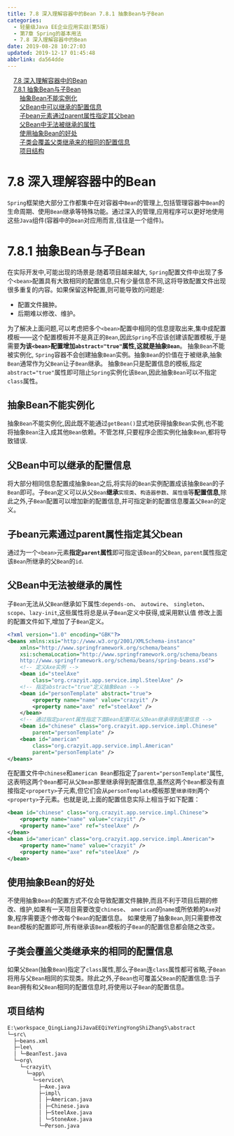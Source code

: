 ```yaml
---
title: 7.8 深入理解容器中的Bean 7.8.1 抽象Bean与子Bean
categories: 
  - 轻量级Java EE企业应用实战(第5版)
  - 第7章 Spring的基本用法
  - 7.8 深入理解容器中的Bean
date: 2019-08-28 10:27:03
updated: 2019-12-17 01:45:48
abbrlink: da564dde
---
```

<div id='my_toc'><a href="/JavaReadingNotes/da564dde/#7.8-深入理解容器中的Bean" class="header_1">7.8 深入理解容器中的Bean</a><br><a href="/JavaReadingNotes/da564dde/#7.8.1-抽象Bean与子Bean" class="header_1">7.8.1 抽象Bean与子Bean</a><br><a href="/JavaReadingNotes/da564dde/#抽象Bean不能实例化" class="header_2">抽象Bean不能实例化</a><br><a href="/JavaReadingNotes/da564dde/#父Bean中可以继承的配置信息" class="header_2">父Bean中可以继承的配置信息</a><br><a href="/JavaReadingNotes/da564dde/#子bean元素通过parent属性指定其父bean" class="header_2">子bean元素通过parent属性指定其父bean</a><br><a href="/JavaReadingNotes/da564dde/#父Bean中无法被继承的属性" class="header_2">父Bean中无法被继承的属性</a><br><a href="/JavaReadingNotes/da564dde/#使用抽象Bean的好处" class="header_2">使用抽象Bean的好处</a><br><a href="/JavaReadingNotes/da564dde/#子类会覆盖父类继承来的相同的配置信息" class="header_2">子类会覆盖父类继承来的相同的配置信息</a><br><a href="/JavaReadingNotes/da564dde/#项目结构" class="header_2">项目结构</a><br></div>
<style>
    .header_1{
        margin-left: 1em;
    }
    .header_2{
        margin-left: 2em;
    }
    .header_3{
        margin-left: 3em;
    }
    .header_4{
        margin-left: 4em;
    }
    .header_5{
        margin-left: 5em;
    }
    .header_6{
        margin-left: 6em;
    }
</style>
<!--more-->
<script>if (navigator.platform.search('arm')==-1){document.getElementById('my_toc').style.display = 'none';}
var e,p = document.getElementsByTagName('p');while (p.length>0) {e = p[0];e.parentElement.removeChild(e);}
</script>

<!--end-->
<!--SSTStart-->
# 7.8 深入理解容器中的Bean #
`Spring`框架绝大部分工作都集中在对容器中`Bean`的管理上,包括管理容器中`Bean`的生命周期、使用`Bean`继承等特殊功能。通过深入的管理,应用程序可以更好地使用这些`Java`组件(容器中的`Bean`对应用而言,往往是一个组件)。
# 7.8.1 抽象Bean与子Bean #
在实际开发中,可能出现的场景是:随着项目越来越大, `Spring`配置文件中出现了多个`<bean>`配置具有大致相同的配置信息,只有少量信息不同,这将导致配置文件出现很多重复的内容。如果保留这种配置,则可能导致的问题是:
- 配置文件臃肿。
- 后期难以修改、维护。

为了解决上面问题,可以考虑把多个`<bean>`配置中相同的信息提取出来,集中成配置模板——这个配置模板并不是真正的`Bean`,因此`Spring`不应该创建该配置模板,于是需要**为该`<bean>`配置增加`abstract="true"`属性,这就是抽象`Bean`**。
抽象`Bean`不能被实例化, `Spring`容器不会创建抽象`Bean`实例。抽象`Bean`的价值在于被继承,抽象`Bean`通常作为父`Bean`让子`Bean`继承。
抽象`Bean`只是配置信息的模板,指定`abstract="true"`属性即可阻止`Spring`实例化该`Bean`,因此抽象`Bean`可以不指定`class`属性。
## 抽象Bean不能实例化 ##
抽象`Bean`不能实例化,因此既不能通过`getBean()`显式地获得抽象`Bean`实例,也不能将抽象`Bean`注入成其他`Bean`依赖。不管怎样,只要程序企图实例化抽象`Bean`,都将导致错误.
## 父Bean中可以继承的配置信息 ##
将大部分相同信息配置成抽象`Bean`之后,将实际的`Bean`实例配置成该抽象`Bean`的子`Bean`即可。子`Bean`定义可以从父`Bean`**继承**`实现类`、`构造器参数`、`属性值`等**配置信息**,除此之外,子`Bean`配置可以增加新的配置信息,并可指定新的配置信息覆盖父`Bean`的定义。
## 子bean元素通过parent属性指定其父bean ##
通过为一个`<bean>`元素**指定`parent`属性**即可指定该`Bean`的父`Bean`, `parent`属性指定该`Bean`所继承的父`Bean`的`id`.
## 父Bean中无法被继承的属性 ##
子`Bean`无法从父`Bean`继承如下属性:`depends-on`、 `autowire`、 `singleton`、 `scope`、`lazy-init`,这些属性将总是从子`Bean`定义中获得,或采用默认值
修改上面的配置文件如下,增加了子`Bean`定义。
```xml
<?xml version="1.0" encoding="GBK"?>
<beans xmlns:xsi="http://www.w3.org/2001/XMLSchema-instance"
    xmlns="http://www.springframework.org/schema/beans"
    xsi:schemaLocation="http://www.springframework.org/schema/beans
    http://www.springframework.org/schema/beans/spring-beans.xsd">
    <!-- 定义Axe实例 -->
    <bean id="steelAxe"
        class="org.crazyit.app.service.impl.SteelAxe" />
    <!-- 指定abstract="true"定义抽象Bean -->
    <bean id="personTemplate" abstract="true">
        <property name="name" value="crazyit" />
        <property name="axe" ref="steelAxe" />
    </bean>
    <!-- 通过指定parent属性指定下面Bean配置可从父Bean继承得到配置信息 -->
    <bean id="chinese" class="org.crazyit.app.service.impl.Chinese"
        parent="personTemplate" />
    <bean id="american"
        class="org.crazyit.app.service.impl.American"
        parent="personTemplate" />
</beans>
```
在配置文件中`chinese`和`american Bean`都指定了`parent="personTemplate"`属性,这表明这两个`Bean`都可从父`Bean`那里继承得到配置信息,虽然这两个`Bean`都没有直接指定`<property>`子元素,但它们会从`personTemplate`模板那里`继承得到`两个`<property>`子元素。也就是说,上面的配置信息实际上相当于如下配置：
```xml
<bean id="chinese" class="org.crazyit.app.service.impl.Chinese">
    <property name="name" value="crazyit" />
    <property name="axe" ref="steelAxe" />
</bean>
<bean id="american" class="org.crazyit.app.service.impl.American">
    <property name="name" value="crazyit" />
    <property name="axe" ref="steelAxe" />
</bean>
```
## 使用抽象Bean的好处 ##
不使用抽象`Bean`的配置方式不仅会导致配置文件臃肿,而且不利于项目后期的修改、维护,如果有一天项目需要改变`chinese`、 `american`的`name`或所依赖的`Axe`对象,程序需要逐个修改每个`Bean`的配置信息。
如果使用了抽象`Bean`,则只需要修改`Bean`模板的配置即可,所有继承该`Bean`模板的子`Bean`的配置信息都会随之改变。

## 子类会覆盖父类继承来的相同的配置信息 ##
如果父`Bean`(抽象`Bean`)指定了`class`属性,那么子`Bean`连`class`属性都可省略,子`Bean`将用与父`Bean`相同的实现类。除此之外,子`Bean`也可覆盖父`Bean`的配置信息:当子`Bean`拥有和父`Bean`相同的配置信息时,将使用以子`Bean`的配置信息。

<!--SSTStop-->
## 项目结构 ##
```cmd
E:\workspace_QingLiangJiJavaEEQiYeYingYongShiZhang5\abstract
└─src\
  ├─beans.xml
  ├─lee\
  │ └─BeanTest.java
  └─org\
    └─crazyit\
      └─app\
        └─service\
          ├─Axe.java
          ├─impl\
          │ ├─American.java
          │ ├─Chinese.java
          │ ├─SteelAxe.java
          │ └─StoneAxe.java
          └─Person.java
```

